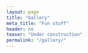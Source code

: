 ```yaml
---
layout: page
title: "Gallery"
meta_title: "Fun stuff"
header: no
teaser: "Under construction"
permalink: "/gallery/"
---
```

